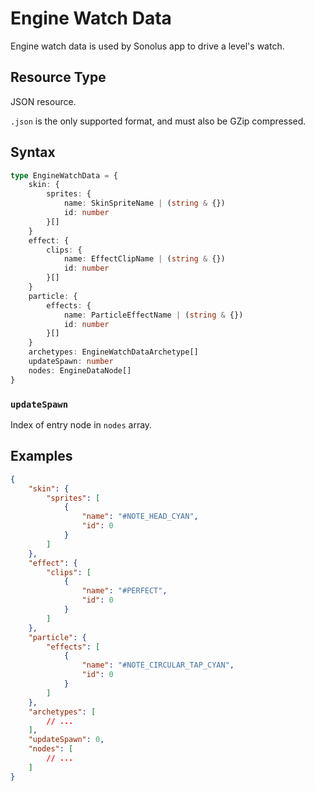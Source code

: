 # Engine Watch Data

Engine watch data is used by Sonolus app to drive a level's watch.

## Resource Type

JSON resource.

`.json` is the only supported format, and must also be GZip compressed.

## Syntax

```ts
type EngineWatchData = {
    skin: {
        sprites: {
            name: SkinSpriteName | (string & {})
            id: number
        }[]
    }
    effect: {
        clips: {
            name: EffectClipName | (string & {})
            id: number
        }[]
    }
    particle: {
        effects: {
            name: ParticleEffectName | (string & {})
            id: number
        }[]
    }
    archetypes: EngineWatchDataArchetype[]
    updateSpawn: number
    nodes: EngineDataNode[]
}
```

### `updateSpawn`

Index of entry node in `nodes` array.

## Examples

```json
{
    "skin": {
        "sprites": [
            {
                "name": "#NOTE_HEAD_CYAN",
                "id": 0
            }
        ]
    },
    "effect": {
        "clips": [
            {
                "name": "#PERFECT",
                "id": 0
            }
        ]
    },
    "particle": {
        "effects": [
            {
                "name": "#NOTE_CIRCULAR_TAP_CYAN",
                "id": 0
            }
        ]
    },
    "archetypes": [
        // ...
    ],
    "updateSpawn": 0,
    "nodes": [
        // ...
    ]
}
```
